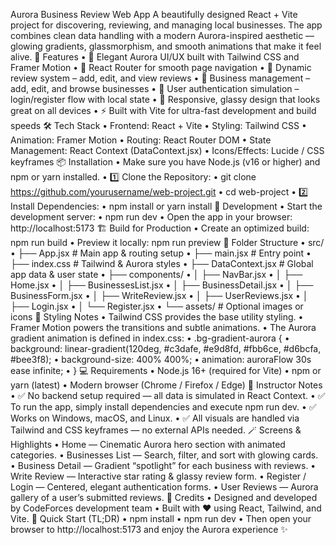 Aurora Business Review Web App
A beautifully designed React + Vite project for discovering, reviewing, and managing local businesses. The app combines clean data handling with a modern Aurora-inspired aesthetic — glowing gradients, glassmorphism, and smooth animations that make it feel alive.
🚀 Features
• 🌈 Elegant Aurora UI/UX built with Tailwind CSS and Framer Motion
• 🧩 React Router for smooth page navigation
• 💬 Dynamic review system – add, edit, and view reviews
• 🏢 Business management – add, edit, and browse businesses
• 🔐 User authentication simulation – login/register flow with local state
• 🌟 Responsive, glassy design that looks great on all devices
• ⚡ Built with Vite for ultra-fast development and build speeds
🛠️ Tech Stack
• Frontend: React + Vite
• Styling: Tailwind CSS
• Animation: Framer Motion
• Routing: React Router DOM
• State Management: React Context (DataContext.jsx)
• Icons/Effects: Lucide / CSS keyframes
📦 Installation
• Make sure you have Node.js (v16 or higher) and npm or yarn installed.
• 1️⃣ Clone the Repository:
• git clone https://github.com/yourusername/web-project.git
• cd web-project
• 2️⃣ Install Dependencies:
• npm install or yarn install
🧪 Development
• Start the development server:
• npm run dev
• Open the app in your browser: http://localhost:5173
🏗️ Build for Production
• Create an optimized build: npm run build
• Preview it locally: npm run preview
📁 Folder Structure
• src/
• ├── App.jsx # Main app & routing setup
• ├── main.jsx # Entry point
• ├── index.css # Tailwind & Aurora styles
• ├── DataContext.jsx # Global app data & user state
• ├── components/
• │ ├── NavBar.jsx
• │ ├── Home.jsx
• │ ├── BusinessesList.jsx
• │ ├── BusinessDetail.jsx
• │ ├── BusinessForm.jsx
• │ ├── WriteReview.jsx
• │ ├── UserReviews.jsx
• │ ├── Login.jsx
• │ └── Register.jsx
• └── assets/ # Optional images or icons
🎨 Styling Notes
• Tailwind CSS provides the base utility styling.
• Framer Motion powers the transitions and subtle animations.
• The Aurora gradient animation is defined in index.css:
• .bg-gradient-aurora {
• background: linear-gradient(120deg, #c3dafe, #e9d8fd, #fbb6ce, #d6bcfa, #bee3f8);
• background-size: 400% 400%;
• animation: auroraFlow 30s ease infinite;
• }
💻 Requirements
• Node.js 16+ (required for Vite)
• npm or yarn (latest)
• Modern browser (Chrome / Firefox / Edge)
🧠 Instructor Notes
• ✅ No backend setup required — all data is simulated in React Context.
• ✅ To run the app, simply install dependencies and execute npm run dev.
• ✅ Works on Windows, macOS, and Linux.
• ✅ All visuals are handled via Tailwind and CSS keyframes — no external APIs needed.
🪄 Screens & Highlights
• Home — Cinematic Aurora hero section with animated categories.
• Businesses List — Search, filter, and sort with glowing cards.
• Business Detail — Gradient “spotlight” for each business with reviews.
• Write Review — Interactive star rating & glassy review form.
• Register / Login — Centered, elegant authentication forms.
• User Reviews — Aurora gallery of a user’s submitted reviews.
🌟 Credits
• Designed and developed by CodeForces development team
• Built with ❤️ using React, Tailwind, and Vite.
🧭 Quick Start (TL;DR)
• npm install
• npm run dev
• Then open your browser to http://localhost:5173 and enjoy the Aurora experience ✨
